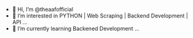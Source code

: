 - 👋 Hi, I’m @theaafofficial
- 👀 I’m interested in PYTHON | Web Scraping | Backend Development | API ...
- 🌱 I’m currently learning Backened Development ...


<!---
theaafofficial/theaafofficial is a ✨ special ✨ repository because its `README.md` (this file) appears on your GitHub profile.
You can click the Preview link to take a look at your changes.
--->
